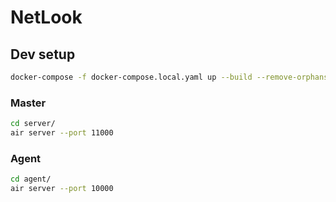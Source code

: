 # NetLook

## Dev setup

```sh
docker-compose -f docker-compose.local.yaml up --build --remove-orphans'
```

### Master

```sh
cd server/
air server --port 11000
```

### Agent

```sh
cd agent/
air server --port 10000
```
